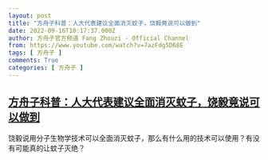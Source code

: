 ```yaml
---
layout: post
title: "方舟子科普：人大代表建议全面消灭蚊子，饶毅竟说可以做到"
date: 2022-09-16T10:17:37.000Z
author: 方舟子官方频道 Fang Zhouzi - Official Channel
from: https://www.youtube.com/watch?v=7azFdg5D68E
tags: [ 方舟子 ]
comments: True
categories: [ 方舟子 ]
---
```

<!--1663323457000-->
[方舟子科普：人大代表建议全面消灭蚊子，饶毅竟说可以做到](https://www.youtube.com/watch?v=7azFdg5D68E)
------

<div>
饶毅说用分子生物学技术可以全面消灭蚊子，那么有什么用的技术可以使用？有没有可能真的让蚊子灭绝？
</div>

